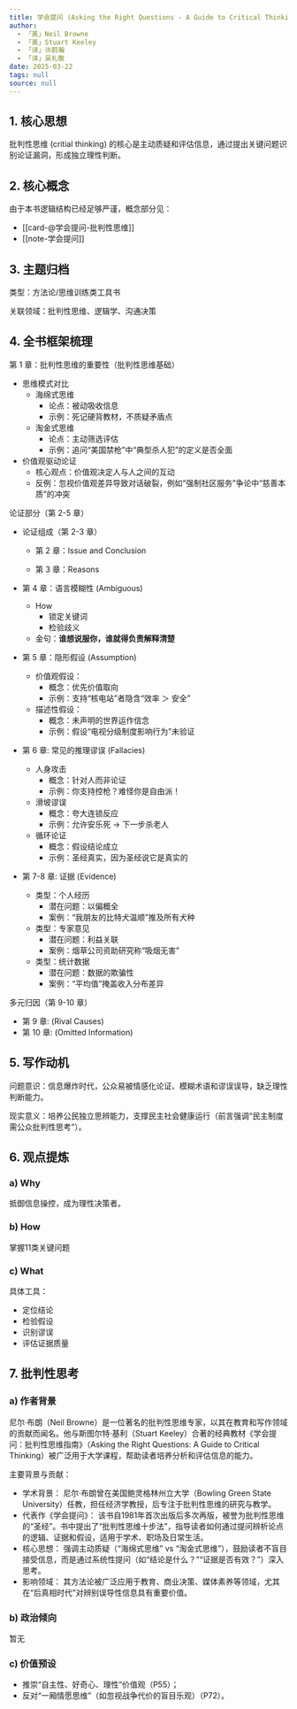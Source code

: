 ```yaml
---
title: 学会提问 (Asking the Right Questions - A Guide to Critical Thinking)
author:
  - 「美」Neil Browne
  - 「美」Stuart Keeley
  - 「译」许蔚瀚
  - 「译」吴礼敬
date: 2025-03-22
tags: null
source: null
---
```

## 1. 核心思想

批判性思维 (critial thinking) 的核心是主动质疑和评估信息，通过提出关键问题识别论证漏洞，形成独立理性判断。

## 2. 核心概念

由于本书逻辑结构已经足够严谨，概念部分见：

- [[card-@学会提问-批判性思维]]
- [[note-学会提问]]

## 3. 主题归档

类型：方法论/思维训练类工具书

关联领域：批判性思维、逻辑学、沟通决策

## 4. 全书框架梳理

第 1 章：批判性思维的重要性（批判性思维基础）

- 思维模式对比
  - 海绵式思维
    - 论点：被动吸收信息
    - 示例：死记硬背教材，不质疑矛盾点
  - 淘金式思维
    - 论点：主动筛选评估
    - 示例：追问“美国禁枪”中“典型杀人犯”的定义是否全面
- 价值观驱动论证
  - 核心观点：价值观决定人与人之间的互动
  - 反例：忽视价值观差异导致对话破裂，例如“强制社区服务”争论中“慈善本质”的冲突

论证部分（第 2-5 章）

- 论证组成（第 2-3 章）

  - 第 2 章：Issue and Conclusion 

  - 第 3 章：Reasons 

- 第 4 章：语言模糊性 (Ambiguous) 

  - How
    - 锁定关键词
    - 检验歧义
  - 金句：**谁想说服你，谁就得负责解释清楚**

- 第 5 章：隐形假设 (Assumption) 

  - 价值观假设：
    - 概念：优先价值取向
    - 示例：支持“核电站”者隐含“效率 ＞ 安全”
  - 描述性假设：
    - 概念：未声明的世界运作信念
    - 示例：假设“电视分级制度影响行为”未验证

- 第 6 章: 常见的推理谬误 (Fallacies) 

  - 人身攻击
    - 概念：针对人而非论证
    - 示例：你支持控枪？难怪你是自由派！
  - 滑坡谬误
    - 概念：夸大连锁反应
    - 示例：允许安乐死 → 下一步杀老人
  - 循环论证
    - 概念：假设结论成立
    - 示例：圣经真实，因为圣经说它是真实的

- 第 7-8 章: 证据 (Evidence) 

  - 类型：个人经历
    - 潜在问题：以偏概全
    - 案例：“我朋友的比特犬温顺”推及所有犬种
  - 类型：专家意见
    - 潜在问题：利益关联
    - 案例：烟草公司资助研究称“吸烟无害”
  - 类型：统计数据
    - 潜在问题：数据的欺骗性
    - 案例：“平均值”掩盖收入分布差异

多元归因（第 9-10 章）

- 第 9 章: (Rival Causes) 
- 第 10 章: (Omitted Information) 

## 5. 写作动机

问题意识：信息爆炸时代，公众易被情感化论证、模糊术语和谬误误导，缺乏理性判断能力。

现实意义：培养公民独立思辨能力，支撑民主社会健康运行（前言强调“民主制度需公众批判性思考”）。

## 6. 观点提炼

### a) Why

抵御信息操控，成为理性决策者。

### b) How

掌握11类关键问题

### c) What

具体工具：

- 定位结论
- 检验假设
- 识别谬误
- 评估证据质量

## 7. 批判性思考

### a) 作者背景

尼尔·布朗（Neil Browne）是一位著名的批判性思维专家，以其在教育和写作领域的贡献而闻名。他与斯图尔特·基利（Stuart Keeley）合著的经典教材《学会提问：批判性思维指南》（Asking the Right Questions: A Guide to Critical Thinking）被广泛用于大学课程，帮助读者培养分析和评估信息的能力。

主要背景与贡献：

- 学术背景：
  尼尔·布朗曾在美国鲍灵格林州立大学（Bowling Green State University）任教，担任经济学教授，后专注于批判性思维的研究与教学。
- 代表作《学会提问》：
  该书自1981年首次出版后多次再版，被誉为批判性思维的“圣经”。书中提出了“批判性思维十步法”，指导读者如何通过提问辨析论点的逻辑、证据和假设，适用于学术、职场及日常生活。
- 核心思想：
  强调主动质疑（“海绵式思维” vs “淘金式思维”），鼓励读者不盲目接受信息，而是通过系统性提问（如“结论是什么？”“证据是否有效？”）深入思考。
- 影响领域：
  其方法论被广泛应用于教育、商业决策、媒体素养等领域，尤其在“后真相时代”对辨别误导性信息具有重要价值。

### b) 政治倾向

暂无

### c) 价值预设

- 推崇“自主性、好奇心、理性”价值观（P55）；
- 反对“一厢情愿思维”（如忽视战争代价的盲目乐观）（P72）。